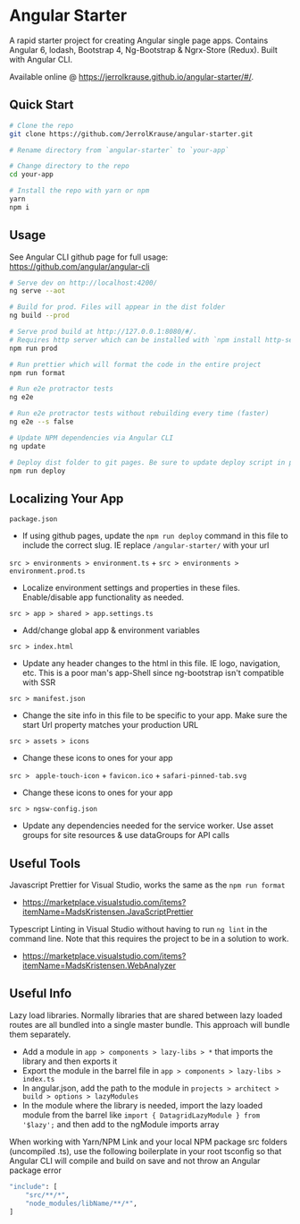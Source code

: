 # Angular Starter

A rapid starter project for creating Angular single page apps. Contains Angular 6, lodash, Bootstrap 4, Ng-Bootstrap & Ngrx-Store (Redux). Built with Angular CLI.

Available online @ https://jerrolkrause.github.io/angular-starter/#/. 

## Quick Start

```bash
# Clone the repo
git clone https://github.com/JerrolKrause/angular-starter.git

# Rename directory from `angular-starter` to `your-app`

# Change directory to the repo
cd your-app

# Install the repo with yarn or npm
yarn
npm i
```


## Usage
See Angular CLI github page for full usage: https://github.com/angular/angular-cli

```bash
# Serve dev on http://localhost:4200/
ng serve --aot

# Build for prod. Files will appear in the dist folder
ng build --prod

# Serve prod build at http://127.0.0.1:8080/#/.
# Requires http server which can be installed with `npm install http-server -g`
npm run prod

# Run prettier which will format the code in the entire project
npm run format

# Run e2e protractor tests
ng e2e

# Run e2e protractor tests without rebuilding every time (faster)
ng e2e --s false

# Update NPM dependencies via Angular CLI
ng update

# Deploy dist folder to git pages. Be sure to update deploy script in package.json
npm run deploy
```

## Localizing Your App

`package.json`
- If using github pages, update the `npm run deploy` command in this file to include the correct slug. IE replace `/angular-starter/` with your url

`src > environments > environment.ts` +
`src > environments > environment.prod.ts`
- Localize environment settings and properties in these files. Enable/disable app functionality as needed.

`src > app > shared > app.settings.ts`
- Add/change global app & environment variables

`src > index.html`
- Update any header changes to the html in this file. IE logo, navigation, etc. This is a poor man's app-Shell since ng-bootstrap isn't compatible with SSR

`src > manifest.json`
- Change the site info in this file to be specific to your app. Make sure the start Url property matches your production URL

`src > assets > icons`
- Change these icons to ones for your app

`src > ` `apple-touch-icon` + `favicon.ico` + `safari-pinned-tab.svg`
- Change these icons to ones for your app

`src > ngsw-config.json`
- Update any dependencies needed for the service worker. Use asset groups for site resources & use dataGroups for API calls


## Useful Tools

Javascript Prettier for Visual Studio, works the same as the `npm run format`
- https://marketplace.visualstudio.com/items?itemName=MadsKristensen.JavaScriptPrettier

Typescript Linting in Visual Studio without having to run `ng lint` in the command line. Note that this requires the project to be in a solution to work.
- https://marketplace.visualstudio.com/items?itemName=MadsKristensen.WebAnalyzer


## Useful Info

Lazy load libraries. Normally libraries that are shared between lazy loaded routes are all bundled into a single master bundle. This approach will bundle them separately.
- Add a module in `app > components > lazy-libs > *` that imports the library and then exports it
- Export the module in the barrel file in `app > components > lazy-libs > index.ts`
- In angular.json, add the path to the module in `projects > architect > build > options > lazyModules`
- In the module where the library is needed, import the lazy loaded module from the barrel like `import { DatagridLazyModule } from '$lazy';` and then add to the ngModule imports array

When working with Yarn/NPM Link and your local NPM package src folders (uncompiled .ts), use the following boilerplate in your root tsconfig so that Angular CLI will compile and build on save and not throw an Angular package error
```bash
"include": [
	"src/**/*",
	"node_modules/libName/**/*",
]
```
